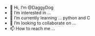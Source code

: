 - 👋 Hi, I’m @DaggyDog
- 👀 I’m interested in ...
- 🌱 I’m currently learning ... python and C
- 💞️ I’m looking to collaborate on ...
- 📫 How to reach me ...

<!---
DaggyDog/DaggyDog is a ✨ special ✨ repository because its `README.md` (this file) appears on your GitHub profile.
You can click the Preview link to take a look at your changes.
--->

